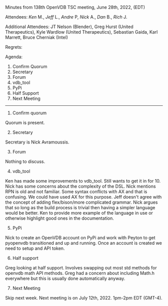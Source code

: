 Minutes from 138th OpenVDB TSC meeting, June 28th, 2022, (EDT)

Attendees: *Ken* M., *Jeff* L., *Andre* P, *Nick* A., *Dan* B.,
*Rich* J.

Additional Attendees: JT Nelson (Blender), Greg Hurst (United Therapeutics),
Kyle Wardlow (United Therapeutics), Sebastian Gaida, Karl Marrett,
Bruce Cherniak (Intel)


Regrets:

Agenda:

1) Confirm Quorum
2) Secretary
3) Forum
4) vdb_tool
5) PyPi
6) Half Support
7) Next Meeting

--------------------

1) Confirm quorum

Quorum is present.

2) Secretary

Secretary is Nick Avramoussis.

3) Forum

Nothing to discuss.

4) vdb_tool

Ken has made some improvements to vdb_tool. Still wants to get it in for 10.
Nick has some concerns about the complexity of the DSL. Nick mentions RPN is old
and not familiar. Some syntax conflicts with AX and that is confusing. We could
have used AX for this purpose. Jeff doesn't agree with the concept of adding
flex/bison/more complicated grammar. Nick argues that so long as the build
process is trivial then having a simpler language would be better. Ken to
provide more example of the language in use or otherwise highlight good ones in
the documentation.

5) PyPi

Nick to create an OpenVDB account on PyPi and work with Peyton to get pyopenvdb
transitioned and up and running. Once an account is created we need to setup
and API token.

6) Half support

Greg looking at half support. Involves swapping out most std methods for openvdb
math API methods. Greg had a concern about including Math.h everywhere but this
is usually done automatically anyway.

7) Next Meeting

Skip next week. Next meeting is on July 12th, 2022. 1pm-2pm EDT (GMT-4).
